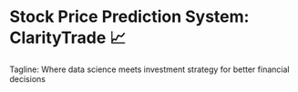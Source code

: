 
# Stock Price Prediction System: ClarityTrade 📈
Tagline: Where data science meets investment strategy for better financial decisions




